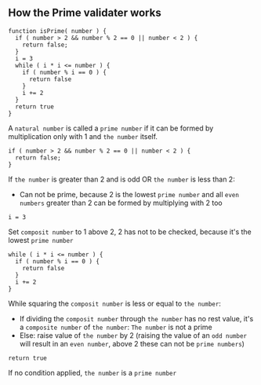 ## How the Prime validater works
```
function isPrime( number ) {
  if ( number > 2 && number % 2 == 0 || number < 2 ) {
    return false;
  }
  i = 3
  while ( i * i <= number ) {
    if ( number % i == 0 ) {
      return false
    }
    i += 2
  }
  return true
}
```
A `natural number` is called a `prime number` if it can be formed by multiplication only with 1 and `the number` itself.
```
if ( number > 2 && number % 2 == 0 || number < 2 ) {
  return false;
}
```
If `the number` is greater than 2 and is odd OR `the number` is less than 2:
- Can not be prime, because 2 is the lowest `prime number` and all `even numbers` greater than 2 can be formed by multiplying with 2 too
```
i = 3
```
Set `composit number` to 1 above 2, 2 has not to be checked, because it's the lowest `prime number`
```
while ( i * i <= number ) {
  if ( number % i == 0 ) {
    return false
  }
  i += 2
}
```
While squaring the `composit number` is less or equal to `the number`:
- If dividing the `composit number` through `the number` has no rest value, it's a `composite number` of `the number`:
    `The number` is not a prime
- Else:
    raise value of `the number` by 2 (raising the value of an `odd number` will result in an `even number`, above 2 these can not be `prime numbers`)
```
return true
```
If no condition applied, `the number` is a `prime number`
